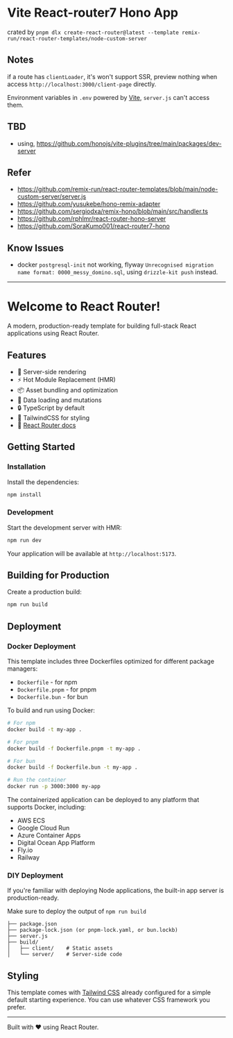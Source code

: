 # Vite React-router7 Hono App

crated by `pnpm dlx create-react-router@latest --template remix-run/react-router-templates/node-custom-server`

## Notes

if a route has `clientLoader`, it's won't support SSR, preview nothing when access `http://localhost:3000/client-page` directly.

Environment variables in `.env` powered by [Vite](https://vite.dev/guide/env-and-mode.html#env-variables-and-modes), `server.js` can't access them.

## TBD

- using, https://github.com/honojs/vite-plugins/tree/main/packages/dev-server

## Refer

- https://github.com/remix-run/react-router-templates/blob/main/node-custom-server/server.js
- https://github.com/yusukebe/hono-remix-adapter
- https://github.com/sergiodxa/remix-hono/blob/main/src/handler.ts
- https://github.com/rphlmr/react-router-hono-server
- https://github.com/SoraKumo001/react-router7-hono

## Know Issues

- docker `postgresql-init` not working, flyway `Unrecognised migration name format: 0000_messy_domino.sql`, using `drizzle-kit push` instead.

---

# Welcome to React Router!

A modern, production-ready template for building full-stack React applications using React Router.

## Features

- 🚀 Server-side rendering
- ⚡️ Hot Module Replacement (HMR)
- 📦 Asset bundling and optimization
- 🔄 Data loading and mutations
- 🔒 TypeScript by default
- 🎉 TailwindCSS for styling
- 📖 [React Router docs](https://reactrouter.com/)

## Getting Started

### Installation

Install the dependencies:

```bash
npm install
```

### Development

Start the development server with HMR:

```bash
npm run dev
```

Your application will be available at `http://localhost:5173`.

## Building for Production

Create a production build:

```bash
npm run build
```

## Deployment

### Docker Deployment

This template includes three Dockerfiles optimized for different package managers:

- `Dockerfile` - for npm
- `Dockerfile.pnpm` - for pnpm
- `Dockerfile.bun` - for bun

To build and run using Docker:

```bash
# For npm
docker build -t my-app .

# For pnpm
docker build -f Dockerfile.pnpm -t my-app .

# For bun
docker build -f Dockerfile.bun -t my-app .

# Run the container
docker run -p 3000:3000 my-app
```

The containerized application can be deployed to any platform that supports Docker, including:

- AWS ECS
- Google Cloud Run
- Azure Container Apps
- Digital Ocean App Platform
- Fly.io
- Railway

### DIY Deployment

If you're familiar with deploying Node applications, the built-in app server is production-ready.

Make sure to deploy the output of `npm run build`

```
├── package.json
├── package-lock.json (or pnpm-lock.yaml, or bun.lockb)
├── server.js
├── build/
│   ├── client/    # Static assets
│   └── server/    # Server-side code
```

## Styling

This template comes with [Tailwind CSS](https://tailwindcss.com/) already configured for a simple default starting experience. You can use whatever CSS framework you prefer.

---

Built with ❤️ using React Router.
